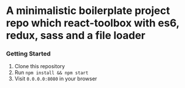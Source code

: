# A minimalistic boilerplate project repo which react-toolbox with es6, redux, sass and a file loader

### Getting Started
1. Clone this repository
2. Run `npm install && npm start`
3. Visit `0.0.0.0:8080` in your browser
